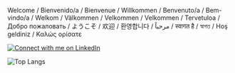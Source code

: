 Welcome / Bienvenido/a / Bienvenue / Willkommen / Benvenuto/a / Bem-vindo/a / Welkom / Välkommen / Velkommen / Velkommen / Tervetuloa / Добро пожаловать / ようこそ / 欢迎 / 환영합니다 / مرحباً / स्वागत है / স্বাগত / Hoş geldiniz / Καλώς ορίσατε

[![Connect with me on LinkedIn](https://img.shields.io/badge/LinkedIn-0077B5?style=for-the-badge&logo=linkedin&logoColor=white)](https://www.linkedin.com/in/ronald-beltr%C3%A1n-9b39ba258/)

![Top Langs](https://github-readme-stats.vercel.app/api/top-langs/?username=rbeltran076&hide_progress=true&theme=dark)
